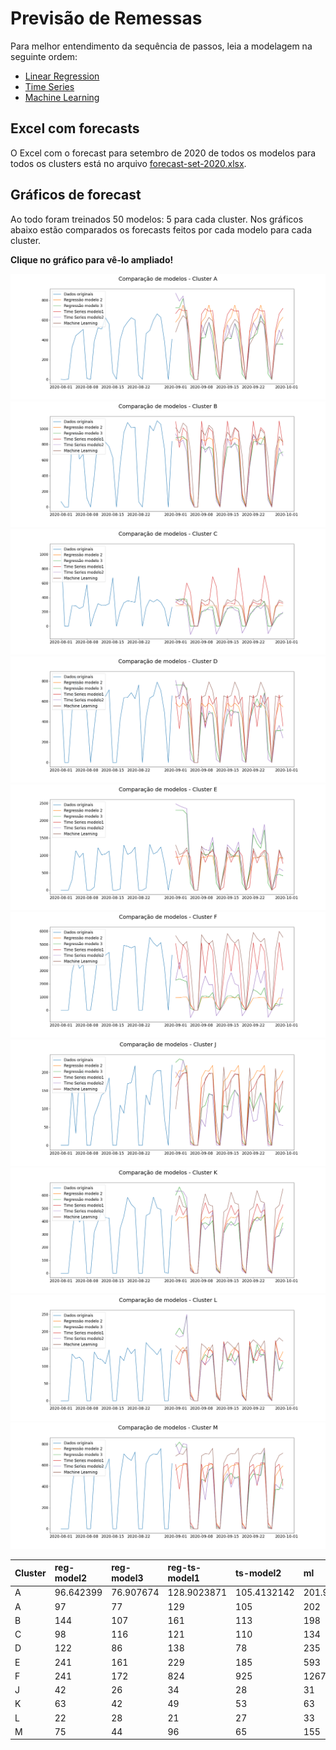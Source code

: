 # Previsão de Remessas
Para melhor entendimento da sequência de passos, leia a modelagem na seguinte ordem:
- [Linear Regression](<Linear Regression.ipynb>)
- [Time Series](<Time Series.ipynb>)
- [Machine Learning ](<Machine Learning.ipynb>)

## Excel com forecasts
O Excel com o forecast para setembro de 2020 de todos os modelos para todos os clusters está no arquivo [forecast-set-2020.xlsx](forecast-set-2020.xlsx).

## Gráficos de forecast
Ao todo foram treinados 50 modelos: 5 para cada cluster. Nos gráficos abaixo estão comparados os forecasts feitos por cada modelo para cada cluster.

**Clique no gráfico para vê-lo ampliado!**

<img src='graficos/A-comparacao.png'>
<img src='graficos/B-comparacao.png'>
<img src='graficos/C-comparacao.png'>
<img src='graficos/D-comparacao.png'>
<img src='graficos/E-comparacao.png'>
<img src='graficos/F-comparacao.png'>
<img src='graficos/J-comparacao.png'>
<img src='graficos/K-comparacao.png'>
<img src='graficos/L-comparacao.png'>
<img src='graficos/M-comparacao.png'>

|Cluster                       | reg-model2|reg-model3 |reg-ts-model1 |ts-model2 |ml |
|:------------------------------|:---------|:-----------|:-----------|:-----------|:-----------|
|A                    |96.642399|	76.907674	|128.9023871|	105.4132142	|201.9381848|
|A|97|	77|	129|	105|	202|
|B|144|	107|	161|	113|	198|
|C|98	|116	|121	|110	|134|
|D|122	|86	|138|	78	|235|
E|241|	161|	229|	185|	593|
|F|241	|172	|824	|925	|1267|
|J|42	|26|	34	|28	|31|
|K|63|	42	|49|	53|	63|
|L|22|	28	|21	|27	|33|
|M|75|	44|	96|	65|	155|

